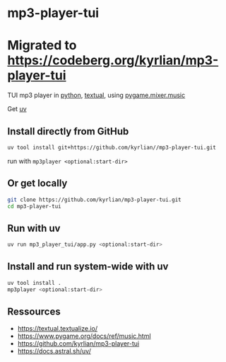 # mp3-player-tui

# Migrated to https://codeberg.org/kyrlian/mp3-player-tui

TUI mp3 player in [python](https://www.python.org/), [textual](https://textual.textualize.io/), using [pygame.mixer.music](https://www.pygame.org/docs/ref/music.html)

Get [uv](https://docs.astral.sh/uv/)

## Install directly from GitHub

```sh
uv tool install git+https://github.com/kyrlian//mp3-player-tui.git
```

run with `mp3player <optional:start-dir>`

## Or get locally

```sh
git clone https://github.com/kyrlian/mp3-player-tui.git
cd mp3-player-tui
```

## Run with uv

```sh
uv run mp3_player_tui/app.py <optional:start-dir>
```

## Install and run system-wide with uv

```sh
uv tool install .
mp3player <optional:start-dir>
```

## Ressources

- https://textual.textualize.io/
- https://www.pygame.org/docs/ref/music.html
- https://github.com/kyrlian/mp3-player-tui
- https://docs.astral.sh/uv/
